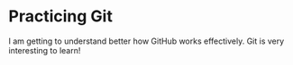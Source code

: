 # Practicing Git

I am getting to understand better how GitHub works effectively.
Git is very interesting to learn!
